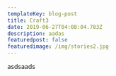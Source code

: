 ```yaml
---
templateKey: blog-post
title: Craft3
date: 2019-06-27T04:08:04.783Z
description: aadas
featuredpost: false
featuredimage: /img/stories2.jpg
---
```

asdsaads
